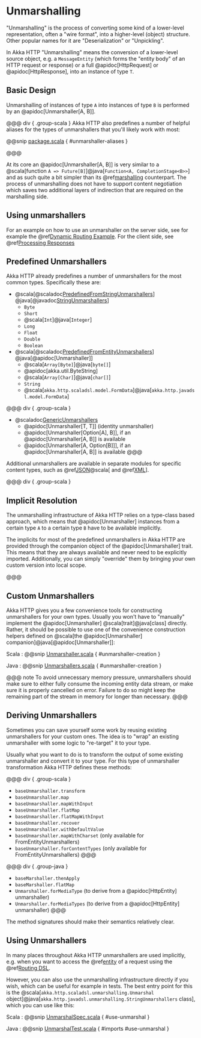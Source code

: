 # Unmarshalling

"Unmarshalling" is the process of converting some kind of a lower-level representation, often a "wire format", into a
higher-level (object) structure. Other popular names for it are "Deserialization" or "Unpickling".

In Akka HTTP "Unmarshalling" means the conversion of a lower-level source object, e.g. a `MessageEntity`
(which forms the "entity body" of an HTTP request or response) or a full @apidoc[HttpRequest] or @apidoc[HttpResponse],
into an instance of type `T`.

## Basic Design

Unmarshalling of instances of type `A` into instances of type `B` is performed by an @apidoc[Unmarshaller[A, B]].

@@@ div { .group-scala }
Akka HTTP also predefines a number of helpful aliases for the types of unmarshallers that you'll likely work with most:

@@snip [package.scala]($akka-http$/akka-http/src/main/scala/akka/http/scaladsl/unmarshalling/package.scala) { #unmarshaller-aliases }

@@@

At its core an @apidoc[Unmarshaller[A, B]] is very similar to a @scala[function `A => Future[B]`]@java[`Function<A, CompletionStage<B>>`] and as such quite a bit simpler
than its @ref[marshalling](marshalling.md) counterpart. The process of unmarshalling does not have to support
content negotiation which saves two additional layers of indirection that are required on the marshalling side.

## Using unmarshallers

For an example on how to use an unmarshaller on the server side, see for example the @ref[Dynamic Routing Example](../routing-dsl/index.md#dynamic-routing-example).
For the client side, see @ref[Processing Responses](../client-side/request-and-response.md#processing-responses)

## Predefined Unmarshallers

Akka HTTP already predefines a number of unmarshallers for the most common types.
Specifically these are:

 * @scala[@scaladoc[PredefinedFromStringUnmarshallers](akka.http.scaladsl.unmarshalling.PredefinedFromStringUnmarshallers)]
   @java[@javadoc[StringUnmarshallers](akka.http.javadsl.unmarshalling.StringUnmarshallers)]
    * `Byte`
    * `Short`
    * @scala[`Int`]@java[`Integer`]
    * `Long`
    * `Float`
    * `Double`
    * `Boolean`
 * @scala[@scaladoc[PredefinedFromEntityUnmarshallers](akka.http.scaladsl.unmarshalling.PredefinedFromEntityUnmarshallers)]
   @java[@apidoc[Unmarshaller]]
    * @scala[`Array[Byte]`]@java[`byte[]`]
    * @apidoc[akka.util.ByteString]
    * @scala[`Array[Char]`]@java[`char[]`]
    * `String`
    * @scala[`akka.http.scaladsl.model.FormData`]@java[`akka.http.javadsl.model.FormData`]

@@@ div { .group-scala }
 * @scaladoc[GenericUnmarshallers](akka.http.scaladsl.unmarshalling.GenericUnmarshallers)
    * @apidoc[Unmarshaller[T, T]] (identity unmarshaller)
    * @apidoc[Unmarshaller[Option[A], B]], if an @apidoc[Unmarshaller[A, B]] is available
    * @apidoc[Unmarshaller[A, Option[B]]], if an @apidoc[Unmarshaller[A, B]] is available
@@@

Additional unmarshallers are available in separate modules for specific content types, such as
@ref[JSON](json-support.md)@scala[ and @ref[XML](xml-support.md)].

@@@ div { .group-scala }

## Implicit Resolution

The unmarshalling infrastructure of Akka HTTP relies on a type-class based approach, which means that @apidoc[Unmarshaller]
instances from a certain type `A` to a certain type `B` have to be available implicitly.

The implicits for most of the predefined unmarshallers in Akka HTTP are provided through the companion object of the
@apidoc[Unmarshaller] trait. This means that they are always available and never need to be explicitly imported.
Additionally, you can simply "override" them by bringing your own custom version into local scope.

@@@

## Custom Unmarshallers

Akka HTTP gives you a few convenience tools for constructing unmarshallers for your own types.
Usually you won't have to "manually" implement the @apidoc[Unmarshaller] @scala[trait]@java[class] directly.
Rather, it should be possible to use one of the convenience construction helpers defined on
@scala[the @apidoc[Unmarshaller] companion]@java[@apidoc[Unmarshaller]]:

Scala
:  @@snip [Unmarshaller.scala]($akka-http$/akka-http/src/main/scala/akka/http/scaladsl/unmarshalling/Unmarshaller.scala) { #unmarshaller-creation }

Java
:  @@snip [Unmarshallers.scala]($akka-http$/akka-http/src/main/java/akka/http/javadsl/unmarshalling/Unmarshallers.java) { #unmarshaller-creation }

@@@ note
To avoid unnecessary memory pressure, unmarshallers should make sure to either fully consume the incoming entity data stream, or make sure it is properly cancelled on error.
Failure to do so might keep the remaining part of the stream in memory for longer than necessary.
@@@

## Deriving Unmarshallers

Sometimes you can save yourself some work by reusing existing unmarshallers for your custom ones.
The idea is to "wrap" an existing unmarshaller with some logic to "re-target" it to your type.

Usually what you want to do is to transform the output of some existing unmarshaller and convert it to your type.
For this type of unmarshaller transformation Akka HTTP defines these methods:

@@@ div { .group-scala }
 * `baseUnmarshaller.transform`
 * `baseUnmarshaller.map`
 * `baseUnmarshaller.mapWithInput`
 * `baseUnmarshaller.flatMap`
 * `baseUnmarshaller.flatMapWithInput`
 * `baseUnmarshaller.recover`
 * `baseUnmarshaller.withDefaultValue`
 * `baseUnmarshaller.mapWithCharset` (only available for FromEntityUnmarshallers)
 * `baseUnmarshaller.forContentTypes` (only available for FromEntityUnmarshallers)
@@@

@@@ div { .group-java }
 * `baseMarshaller.thenApply`
 * `baseMarshaller.flatMap`
 * `Unmarshaller.forMediaType` (to derive from a @apidoc[HttpEntity] unmarshaller)
 * `Unmarshaller.forMediaTypes` (to derive from a @apidoc[HttpEntity] unmarshaller)
@@@

The method signatures should make their semantics relatively clear.

## Using Unmarshallers

In many places throughout Akka HTTP unmarshallers are used implicitly, e.g. when you want to access the @ref[entity](../routing-dsl/directives/marshalling-directives/entity.md)
of a request using the @ref[Routing DSL](../routing-dsl/index.md).

However, you can also use the unmarshalling infrastructure directly if you wish, which can be useful for example in tests.
The best entry point for this is the @scala[`akka.http.scaladsl.unmarshalling.Unmarshal` object]@java[`akka.http.javadsl.unmarshalling.StringUnmarshallers` class], which you can use like this:

Scala
:  @@snip [UnmarshalSpec.scala]($test$/scala/docs/http/scaladsl/UnmarshalSpec.scala) { #use-unmarshal }

Java
:  @@snip [UnmarshalTest.scala]($test$/java/docs/http/javadsl/UnmarshalTest.java) { #imports #use-unmarshal }
